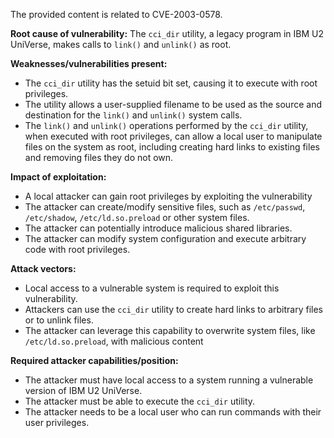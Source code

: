 The provided content is related to CVE-2003-0578.

**Root cause of vulnerability:**
The `cci_dir` utility, a legacy program in IBM U2 UniVerse, makes calls to `link()` and `unlink()` as root.

**Weaknesses/vulnerabilities present:**
- The `cci_dir` utility has the setuid bit set, causing it to execute with root privileges.
- The utility allows a user-supplied filename to be used as the source and destination for the `link()` and `unlink()` system calls.
- The `link()` and `unlink()` operations performed by the `cci_dir` utility, when executed with root privileges, can allow a local user to manipulate files on the system as root, including creating hard links to existing files and removing files they do not own.

**Impact of exploitation:**
- A local attacker can gain root privileges by exploiting the vulnerability
- The attacker can create/modify sensitive files, such as `/etc/passwd`, `/etc/shadow`, `/etc/ld.so.preload` or other system files.
- The attacker can potentially introduce malicious shared libraries.
- The attacker can modify system configuration and execute arbitrary code with root privileges.

**Attack vectors:**
- Local access to a vulnerable system is required to exploit this vulnerability.
- Attackers can use the `cci_dir` utility to create hard links to arbitrary files or to unlink files.
- The attacker can leverage this capability to overwrite system files, like `/etc/ld.so.preload`, with malicious content

**Required attacker capabilities/position:**
- The attacker must have local access to a system running a vulnerable version of IBM U2 UniVerse.
- The attacker must be able to execute the `cci_dir` utility.
- The attacker needs to be a local user who can run commands with their user privileges.